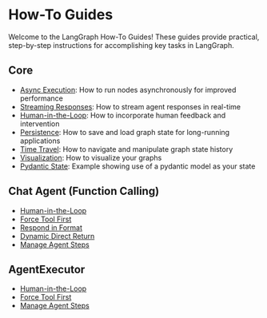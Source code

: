 # How-To Guides

Welcome to the LangGraph How-To Guides! These guides provide practical, step-by-step instructions for accomplishing key tasks in LangGraph.


## Core

- [Async Execution](async.ipynb): How to run nodes asynchronously for improved performance
- [Streaming Responses](streaming-tokens.ipynb): How to stream agent responses in real-time
- [Human-in-the-Loop](human-in-the-loop.ipynb): How to incorporate human feedback and intervention
- [Persistence](persistence.ipynb): How to save and load graph state for long-running applications
- [Time Travel](time-travel.ipynb): How to navigate and manipulate graph state history
- [Visualization](visualization.ipynb): How to visualize your graphs
- [Pydantic State](state-model.ipynb): Example showing use of a pydantic model as your state

## Chat Agent (Function Calling)

- [Human-in-the-Loop](chat_agent_executor_with_function_calling/human-in-the-loop.ipynb)
- [Force Tool First](chat_agent_executor_with_function_calling/force-calling-a-tool-first.ipynb)
- [Respond in Format](chat_agent_executor_with_function_calling/respond-in-format.ipynb)
- [Dynamic Direct Return](chat_agent_executor_with_function_calling/dynamically-returning-directly.ipynb)
- [Manage Agent Steps](chat_agent_executor_with_function_calling/managing-agent-steps.ipynb)

## AgentExecutor

- [Human-in-the-Loop](agent_executor/human-in-the-loop.ipynb)
- [Force Tool First](agent_executor/force-calling-a-tool-first.ipynb)
- [Manage Agent Steps](agent_executor/managing-agent-steps.ipynb)
